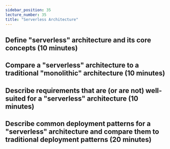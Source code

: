 ```yaml
---
sidebar_position: 35
lecture_number: 35
title: "Serverless Architecture"
---
```


## Define "serverless" architecture and its core concepts (10 minutes)

## Compare a "serverless" architecture to a traditional "monolithic" architecture (10 minutes)

## Describe requirements that are (or are not) well-suited for a "serverless" architecture (10 minutes)

## Describe common deployment patterns for a "serverless" architecture and compare them to traditional deployment patterns (20 minutes)